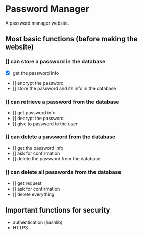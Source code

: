 # Password Manager

A password manager website.

## Most basic functions (before making the website)
### [] can store a password in the database
- [x] get the password info
- [] encrypt the password
- [] store the password and its info in the database

### [] can retrieve a password from the database
- [] get password info
- [] decrypt the password
- [] give to password to the user

### [] can delete a password from the database
- [] get the password info
- [] ask for confirmation
- [] delete the password from the database

### [] can delete all passwords from the database
- [] get request
- [] ask for confirmation
- [] delete everything

## Important functions for security
- authentication (hashlib)
- HTTPS
